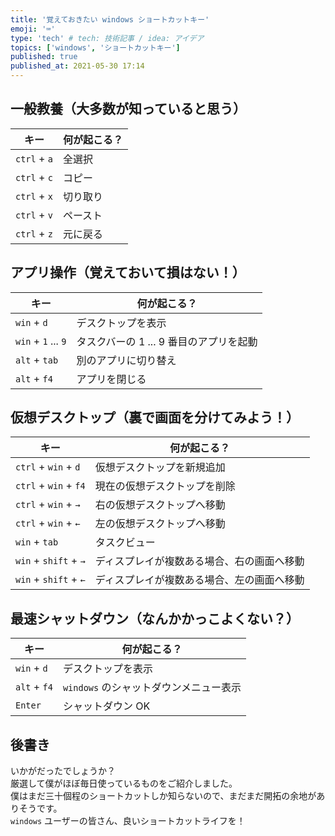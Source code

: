 ```yaml
---
title: '覚えておきたい windows ショートカットキー'
emoji: '⌨️'
type: 'tech' # tech: 技術記事 / idea: アイデア
topics: ['windows', 'ショートカットキー']
published: true
published_at: 2021-05-30 17:14
---
```


## 一般教養（大多数が知っていると思う）

| キー         | 何が起こる？ |
| ------------ | ------------ |
| `ctrl` + `a` | 全選択       |
| `ctrl` + `c` | コピー       |
| `ctrl` + `x` | 切り取り     |
| `ctrl` + `v` | ペースト     |
| `ctrl` + `z` | 元に戻る     |

## アプリ操作（覚えておいて損はない！）

| キー                | 何が起こる？                            |
| ------------------- | --------------------------------------- |
| `win` + `d`         | デスクトップを表示                      |
| `win` + `1` ... `9` | タスクバーの 1 ... 9 番目のアプリを起動 |
| `alt` + `tab`       | 別のアプリに切り替え                    |
| `alt` + `f4`        | アプリを閉じる                          |

## 仮想デスクトップ（裏で画面を分けてみよう！）

| キー                  | 何が起こる？                               |
| --------------------- | ------------------------------------------ |
| `ctrl` + `win` + `d`  | 仮想デスクトップを新規追加                 |
| `ctrl` + `win` + `f4` | 現在の仮想デスクトップを削除               |
| `ctrl` + `win` + `→`  | 右の仮想デスクトップへ移動                 |
| `ctrl` + `win` + `←`  | 左の仮想デスクトップへ移動                 |
| `win` + `tab`         | タスクビュー                               |
| `win` + `shift` + `→` | ディスプレイが複数ある場合、右の画面へ移動 |
| `win` + `shift` + `←` | ディスプレイが複数ある場合、左の画面へ移動 |

## 最速シャットダウン（なんかかっこよくない？）

| キー         | 何が起こる？                           |
| ------------ | -------------------------------------- |
| `win` + `d`  | デスクトップを表示                     |
| `alt` + `f4` | `windows` のシャットダウンメニュー表示 |
| `Enter`      | シャットダウン OK                      |

## 後書き

いかがだったでしょうか？  
厳選して僕がほぼ毎日使っているものをご紹介しました。  
僕はまだ三十個程のショートカットしか知らないので、まだまだ開拓の余地がありそうです。  
`windows` ユーザーの皆さん、良いショートカットライフを！
